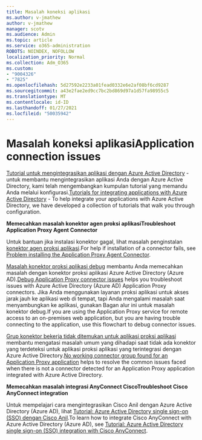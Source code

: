 ```yaml
---
title: Masalah koneksi aplikasi
ms.author: v-jmathew
author: v-jmathew
manager: scotv
ms.audience: Admin
ms.topic: article
ms.service: o365-administration
ROBOTS: NOINDEX, NOFOLLOW
localization_priority: Normal
ms.collection: Adm_O365
ms.custom:
- "9004326"
- "7825"
ms.openlocfilehash: 5d27592e2233a01fead0332e6e2af08bf6cd9287
ms.sourcegitcommit: a43e2fae2ed9cc7bc2bd869d97a1d57fa98955c5
ms.translationtype: MT
ms.contentlocale: id-ID
ms.lasthandoff: 01/27/2021
ms.locfileid: "50035942"
---
```

# <a name="application-connection-issues"></a><span data-ttu-id="e26ee-102">Masalah koneksi aplikasi</span><span class="sxs-lookup"><span data-stu-id="e26ee-102">Application connection issues</span></span>

<span data-ttu-id="e26ee-103">[Tutorial untuk mengintegrasikan aplikasi dengan Azure Active Directory](https://docs.microsoft.com/azure/active-directory/saas-apps/tutorial-list) -untuk membantu mengintegrasikan aplikasi Anda dengan Azure Active Directory, kami telah mengembangkan kumpulan tutorial yang memandu Anda melalui konfigurasi.</span><span class="sxs-lookup"><span data-stu-id="e26ee-103">[Tutorials for integrating applications with Azure Active Directory](https://docs.microsoft.com/azure/active-directory/saas-apps/tutorial-list) - To help integrate your applications with Azure Active Directory, we have developed a collection of tutorials that walk you through configuration.</span></span>

<span data-ttu-id="e26ee-104">**Memecahkan masalah konektor agen proksi aplikasi**</span><span class="sxs-lookup"><span data-stu-id="e26ee-104">**Troubleshoot Application Proxy Agent Connector**</span></span>

<span data-ttu-id="e26ee-105">Untuk bantuan jika instalasi konektor gagal, lihat masalah penginstalan [konektor agen proksi aplikasi](https://docs.microsoft.com/azure/active-directory/manage-apps/application-proxy-connector-installation-problem).</span><span class="sxs-lookup"><span data-stu-id="e26ee-105">For help if installation of a connector fails, see [Problem installing the Application Proxy Agent Connector](https://docs.microsoft.com/azure/active-directory/manage-apps/application-proxy-connector-installation-problem).</span></span>

<span data-ttu-id="e26ee-106">[Masalah konektor proksi aplikasi debug](https://docs.microsoft.com/azure/active-directory/manage-apps/application-proxy-debug-connectors) membantu Anda memecahkan masalah dengan konektor proksi aplikasi Azure Active Directory (Azure AD).</span><span class="sxs-lookup"><span data-stu-id="e26ee-106">[Debug Application Proxy connector issues](https://docs.microsoft.com/azure/active-directory/manage-apps/application-proxy-debug-connectors) helps you troubleshoot issues with Azure Active Directory (Azure AD) Application Proxy connectors.</span></span> <span data-ttu-id="e26ee-107">Jika Anda menggunakan layanan proksi aplikasi untuk akses jarak jauh ke aplikasi web di tempat, tapi Anda mengalami masalah saat menyambungkan ke aplikasi, gunakan Bagan alur ini untuk masalah konektor debug.</span><span class="sxs-lookup"><span data-stu-id="e26ee-107">If you are using the Application Proxy service for remote access to an on-premises web application, but you are having trouble connecting to the application, use this flowchart to debug connector issues.</span></span>

<span data-ttu-id="e26ee-108">[Grup konektor bekerja tidak ditemukan untuk aplikasi proksi aplikasi](https://docs.microsoft.com/azure/active-directory/manage-apps/application-proxy-connectivity-no-working-connector) membantu mengatasi masalah umum yang dihadapi saat tidak ada konektor yang terdeteksi untuk aplikasi proksi aplikasi yang terintegrasi dengan Azure Active Directory.</span><span class="sxs-lookup"><span data-stu-id="e26ee-108">[No working connector group found for an Application Proxy application](https://docs.microsoft.com/azure/active-directory/manage-apps/application-proxy-connectivity-no-working-connector) helps to resolve the common issues faced when there is not a connector detected for an Application Proxy application integrated with Azure Active Directory.</span></span>

<span data-ttu-id="e26ee-109">**Memecahkan masalah integrasi AnyConnect Cisco**</span><span class="sxs-lookup"><span data-stu-id="e26ee-109">**Troubleshoot Cisco AnyConnect integration**</span></span>

<span data-ttu-id="e26ee-110">Untuk mempelajari cara mengintegrasikan Cisco Anil dengan Azure Active Directory (Azure AD), lihat [Tutorial: Azure Active Directory single sign-on (SSO) dengan Cisco Anil](https://docs.microsoft.com/azure/active-directory/saas-apps/cisco-anyconnect).</span><span class="sxs-lookup"><span data-stu-id="e26ee-110">To learn how to integrate Cisco AnyConnect with Azure Active Directory (Azure AD), see [Tutorial: Azure Active Directory single sign-on (SSO) integration with Cisco AnyConnect](https://docs.microsoft.com/azure/active-directory/saas-apps/cisco-anyconnect).</span></span>
